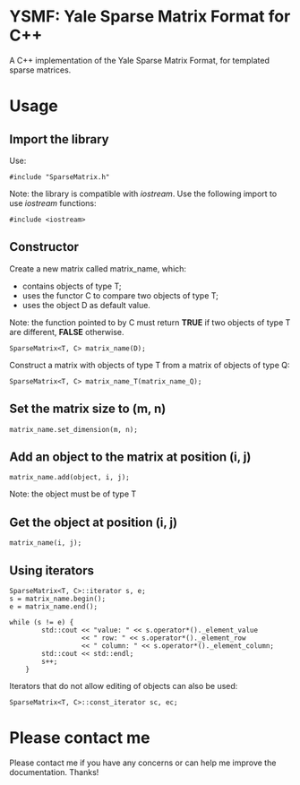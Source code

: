 # YSMF: Yale Sparse Matrix Format for C++

A C++ implementation of the Yale Sparse Matrix Format, for templated sparse matrices.

# Usage

## Import the library

Use:

`#include "SparseMatrix.h"`

Note: the library is compatible with _iostream_. Use the following import to use _iostream_ functions:

`#include <iostream>`

## Constructor

Create a new matrix called matrix_name, which:
* contains objects of type T;
* uses the functor C to compare two objects 
of type T;
* uses the object D as default value.   

Note: the function pointed to by C must return **TRUE** if two objects of type T are different, **FALSE** otherwise.

`SparseMatrix<T, C> matrix_name(D);`

Construct a matrix with objects of type T from a matrix of objects of type Q:

`SparseMatrix<T, C> matrix_name_T(matrix_name_Q);`

## Set the matrix size to (m, n)

`matrix_name.set_dimension(m, n);`

## Add an object to the matrix at position (i, j)

`matrix_name.add(object, i, j);`

Note: the object must be of type T

## Get the object at position (i, j)

`matrix_name(i, j);`

## Using iterators


```
SparseMatrix<T, C>::iterator s, e;
s = matrix_name.begin();
e = matrix_name.end();

while (s != e) {
        std::cout << "value: " << s.operator*()._element_value
                  << " row: " << s.operator*()._element_row
                  << " column: " << s.operator*()._element_column;
        std::cout << std::endl;
        s++;
    }
```

Iterators that do not allow editing of objects can also be used:

 `SparseMatrix<T, C>::const_iterator sc, ec;`


# Please contact me
Please contact me if you have any concerns or can help me improve the documentation. Thanks!
